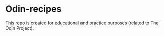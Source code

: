 # Odin-recipes
This repo is created for educational and practice purposes (related to The Odin Project). 
